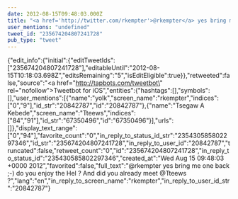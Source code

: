 ```yaml
---
date: 2012-08-15T09:48:03.000Z
title: "<a href='http://twitter.com/rkempter'>@rkempter</a> yes bring me one back ;-) do you enjoy the Hel ? And did you already meet <a href='http://twitter.com/Tteews'>@Tteews</a>  ?″"
user_mentions: "undefined"
tweet_id: "235674204807241728"
pub_type: "tweet"
---
```

{"edit_info":{"initial":{"editTweetIds":["235674204807241728"],"editableUntil":"2012-08-15T10:18:03.698Z","editsRemaining":"5","isEditEligible":true}},"retweeted":false,"source":"<a href=\"http://tapbots.com/tweetbot\" rel=\"nofollow\">Tweetbot for iOS</a>","entities":{"hashtags":[],"symbols":[],"user_mentions":[{"name":"yolk","screen_name":"rkempter","indices":["0","9"],"id_str":"20842787","id":"20842787"},{"name":"Tsegaw A Kebede","screen_name":"Tteews","indices":["84","91"],"id_str":"67350496","id":"67350496"}],"urls":[]},"display_text_range":["0","94"],"favorite_count":"0","in_reply_to_status_id_str":"235430585802297346","id_str":"235674204807241728","in_reply_to_user_id":"20842787","truncated":false,"retweet_count":"0","id":"235674204807241728","in_reply_to_status_id":"235430585802297346","created_at":"Wed Aug 15 09:48:03 +0000 2012","favorited":false,"full_text":"@rkempter yes bring me one back ;-) do you enjoy the Hel ? And did you already meet @Tteews  ?","lang":"en","in_reply_to_screen_name":"rkempter","in_reply_to_user_id_str":"20842787"}

